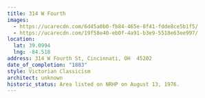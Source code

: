 ```yaml
---
title: 314 W Fourth
images:
  - https://ucarecdn.com/6d45a0b0-fb84-465e-8f41-fdde8ce5b1f5/
  - https://ucarecdn.com/19f58e40-eb0f-4a91-b3e9-5518e63ee997/
location:
  lat: 39.0994
  lng: -84.518
address: 314 W Fourth St, Cincinnati, OH  45202
date_of_completion: "1883"
style: Victorian Classicism
architect: unknown
historic_status: Area listed on NRHP on August 13, 1976.
---
```

